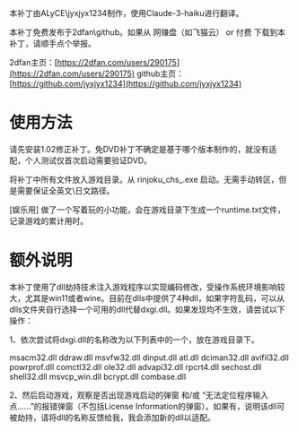 本补丁由ALyCE\jyxjyx1234制作，使用Claude-3-haiku进行翻译。

本补丁免费发布于2dfan\github。如果从 网赚盘（如飞猫云） or 付费 下载到本补丁，请顺手点个举报。

2dfan主页：[https://2dfan.com/users/290175](https://2dfan.com/users/290175)
github主页：[https://github.com/jyxjyx1234](https://github.com/jyxjyx1234)

# 使用方法

请先安装1.02修正补丁。免DVD补丁不确定是基于哪个版本制作的，就没有适配，个人测试仅首次启动需要验证DVD。

将补丁中所有文件放入游戏目录。从 rinjoku_chs_.exe 启动。无需手动转区，但是需要保证全英文\日文路径。

[娱乐用] 做了一个写着玩的小功能，会在游戏目录下生成一个runtime.txt文件，记录游戏的累计用时。

# 额外说明

本补丁使用了dll劫持技术注入游戏程序以实现编码修改，受操作系统环境影响较大，尤其是win11或者wine。目前在dlls中提供了4种dll，如果字符乱码，可以从dlls文件夹自行选择一个可用的dll代替dxgi.dll。如果发现均不生效，请尝试以下操作：

1、依次尝试将dxgi.dll的名称改为以下列表中的一个，放在游戏目录下。

msacm32.dll	ddraw.dll	msvfw32.dll	dinput.dll	atl.dll	dciman32.dll	avifil32.dll
powrprof.dll	comctl32.dll	ole32.dll	advapi32.dll	rpcrt4.dll	sechost.dll
shell32.dll	msvcp_win.dll	bcrypt.dll	combase.dll

2、然后启动游戏，观察是否出现游戏启动的弹窗 和/或 “无法定位程序输入点……”的报错弹窗（不包括License Information的弹窗）。如果有，说明该dll可被劫持，请将dll的名称反馈给我，我会添加新的dll以适配。

